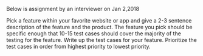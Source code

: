 Below is assignment by an interviewer on Jan 2,2018

Pick a feature within your favorite website or app and give a 2-3 sentence description of the feature and the product. 
The feature you pick should be specific enough that 10-15 test cases should cover the majority of the testing for the feature. 
Write up the test cases for your feature. 
Prioritize the test cases in order from highest priority to lowest priority.
